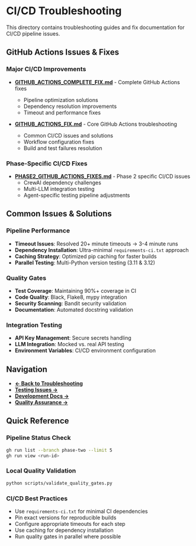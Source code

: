 # CI/CD Troubleshooting

This directory contains troubleshooting guides and fix documentation for CI/CD pipeline issues.

## GitHub Actions Issues & Fixes

### Major CI/CD Improvements
- **[GITHUB_ACTIONS_COMPLETE_FIX.md](./GITHUB_ACTIONS_COMPLETE_FIX.md)** - Complete GitHub Actions fixes
  - Pipeline optimization solutions
  - Dependency resolution improvements
  - Timeout and performance fixes

- **[GITHUB_ACTIONS_FIX.md](./GITHUB_ACTIONS_FIX.md)** - Core GitHub Actions troubleshooting
  - Common CI/CD issues and solutions
  - Workflow configuration fixes
  - Build and test failures resolution

### Phase-Specific CI/CD Fixes
- **[PHASE2_GITHUB_ACTIONS_FIXES.md](./PHASE2_GITHUB_ACTIONS_FIXES.md)** - Phase 2 specific CI/CD issues
  - CrewAI dependency challenges
  - Multi-LLM integration testing
  - Agent-specific testing pipeline adjustments

## Common Issues & Solutions

### Pipeline Performance
- **Timeout Issues**: Resolved 20+ minute timeouts → 3-4 minute runs
- **Dependency Installation**: Ultra-minimal `requirements-ci.txt` approach
- **Caching Strategy**: Optimized pip caching for faster builds
- **Parallel Testing**: Multi-Python version testing (3.11 & 3.12)

### Quality Gates
- **Test Coverage**: Maintaining 90%+ coverage in CI
- **Code Quality**: Black, Flake8, mypy integration
- **Security Scanning**: Bandit security validation
- **Documentation**: Automated docstring validation

### Integration Testing
- **API Key Management**: Secure secrets handling
- **LLM Integration**: Mocked vs. real API testing
- **Environment Variables**: CI/CD environment configuration

## Navigation

- **[← Back to Troubleshooting](../README.md)**
- **[Testing Issues →](../testing/)**
- **[Development Docs →](../../development/)**
- **[Quality Assurance →](../../development/quality-assurance/)**

## Quick Reference

### Pipeline Status Check
```bash
gh run list --branch phase-two --limit 5
gh run view <run-id>
```

### Local Quality Validation
```bash
python scripts/validate_quality_gates.py
```

### CI/CD Best Practices
- Use `requirements-ci.txt` for minimal CI dependencies
- Pin exact versions for reproducible builds
- Configure appropriate timeouts for each step
- Use caching for dependency installation
- Run quality gates in parallel where possible
